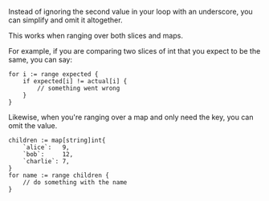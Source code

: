 Instead of ignoring the second value in your loop with an underscore, you
 can simplify and omit it altogether.

This works when ranging over both slices and maps.

For example, if you are comparing two slices of int that you expect to be the same, you can say:

```
for i := range expected {
	if expected[i] != actual[i] {
		// something went wrong
	}
}
```

Likewise, when you're ranging over a map and only need the key, you can omit the value.

```
children := map[string]int{
	`alice`:   9,
	`bob`:     12,
	`charlie`: 7,
}
for name := range children {
	// do something with the name
}
```
